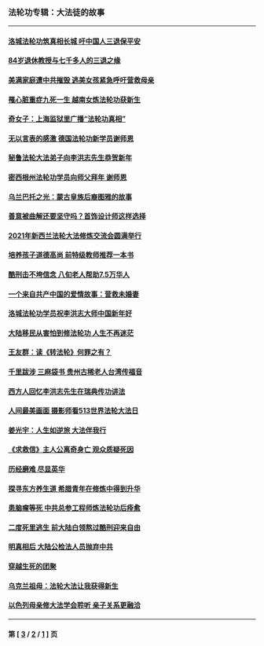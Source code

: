 ### 法轮功专辑：大法徒的故事
---
#### [洛城法轮功筑真相长城 吁中国人三退保平安](../../pages/nf1147481/n13892471.md?04190430) 
#### [84岁退休教授与七千多人的三退之缘](../../pages/nf1147481/n13796650.md?04190430) 
#### [美满家庭遭中共摧毁 逃美女孩紧急呼吁营救母亲](../../pages/nf1147481/n13792859.md?04190430) 
#### [罹心脏重症九死一生 越南女炼法轮功获新生](../../pages/nf1147481/n13732766.md?04190430) 
#### [奇女子：上海监狱里广播“法轮功真相”](../../pages/nf1147481/n13726443.md?04190430) 
#### [无以言表的感激 德国法轮功新学员谢师恩](../../pages/nf1147481/n13543790.md?04190430) 
#### [秘鲁法轮大法弟子向李洪志先生恭贺新年](../../pages/nf1147481/n13540182.md?04190430) 
#### [密西根州法轮功学员向师父拜年 谢师恩](../../pages/nf1147481/n13538183.md?04190430) 
#### [乌兰巴托之光：蒙古皇族后裔图雅的故事](../../pages/nf1147481/n13155759.md?04190430) 
#### [善意被曲解还要坚守吗？首饰设计师这样选择](../../pages/nf1147481/n13077575.md?04190430) 
#### [2021年新西兰法轮大法修炼交流会圆满举行](../../pages/nf1147481/n13033149.md?04190430) 
#### [培养孩子道德高尚 前特级教师推荐一本书](../../pages/nf1147481/n12938640.md?04190430) 
#### [酷刑击不垮信念 八旬老人帮助7.5万华人](../../pages/nf1147481/n12880712.md?04190430) 
#### [一个来自共产中国的爱情故事：营救未婚妻](../../pages/nf1147481/n12778386.md?04190430) 
#### [洛城法轮功学员祝李洪志大师中国新年好](../../pages/nf1147481/n12724685.md?04190430) 
#### [大陆移民从害怕到修法轮功 人生不再迷茫](../../pages/nf1147481/n12414325.md?04190430) 
#### [王友群：读《转法轮》何罪之有？](../../pages/nf1147481/n12408647.md?04190430) 
#### [千里跋涉 三麻袋书 贵州古稀老人台湾传福音](../../pages/nf1147481/n12198750.md?04190430) 
#### [西方人回忆李洪志先生在瑞典传功讲法](../../pages/nf1147481/n12099607.md?04190430) 
#### [人间最美画面 摄影师看513世界法轮大法日](../../pages/nf1147481/n12094118.md?04190430) 
#### [姜光宇：人生如逆旅 大法伴我行](../../pages/nf1147481/n12088664.md?04190430) 
#### [《求救信》主人公离奇身亡 观众质疑死因](../../pages/nf1147481/n11845215.md?04190430) 
#### [历经磨难 尽显英华](../../pages/nf1147481/n11723297.md?04190430) 
#### [探寻东方养生道 希腊青年在修炼中得到升华](../../pages/nf1147481/n11494502.md?04190430) 
#### [患脑瘤等死 中共总参工程师炼法轮功后痊愈](../../pages/nf1147481/n11466682.md?04190430) 
#### [二度死里逃生 前大陆白领熬过酷刑迎来自由](../../pages/nf1147481/n11368594.md?04190430) 
#### [明真相后 大陆公检法人员抛弃中共](../../pages/nf1147481/n11358618.md?04190430) 
#### [穿越生死的团聚](../../pages/nf1147481/n11258922.md?04190430) 
#### [乌克兰祖母：法轮大法让我获得新生](../../pages/nf1147481/n11269457.md?04190430) 
#### [以色列母亲修大法学会聆听 亲子关系更融洽](../../pages/nf1147481/n11268195.md?04190430) 

---
#### 第 [ [3](./3.md?04190430) / [2](./2.md?04190430) / [1](./1.md?04190430) ] 页
